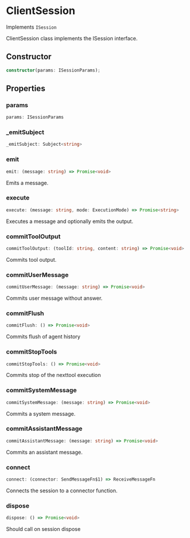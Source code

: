 # ClientSession

Implements `ISession`

ClientSession class implements the ISession interface.

## Constructor

```ts
constructor(params: ISessionParams);
```

## Properties

### params

```ts
params: ISessionParams
```

### _emitSubject

```ts
_emitSubject: Subject<string>
```

### emit

```ts
emit: (message: string) => Promise<void>
```

Emits a message.

### execute

```ts
execute: (message: string, mode: ExecutionMode) => Promise<string>
```

Executes a message and optionally emits the output.

### commitToolOutput

```ts
commitToolOutput: (toolId: string, content: string) => Promise<void>
```

Commits tool output.

### commitUserMessage

```ts
commitUserMessage: (message: string) => Promise<void>
```

Commits user message without answer.

### commitFlush

```ts
commitFlush: () => Promise<void>
```

Commits flush of agent history

### commitStopTools

```ts
commitStopTools: () => Promise<void>
```

Commits stop of the nexttool execution

### commitSystemMessage

```ts
commitSystemMessage: (message: string) => Promise<void>
```

Commits a system message.

### commitAssistantMessage

```ts
commitAssistantMessage: (message: string) => Promise<void>
```

Commits an assistant message.

### connect

```ts
connect: (connector: SendMessageFn$1) => ReceiveMessageFn
```

Connects the session to a connector function.

### dispose

```ts
dispose: () => Promise<void>
```

Should call on session dispose
